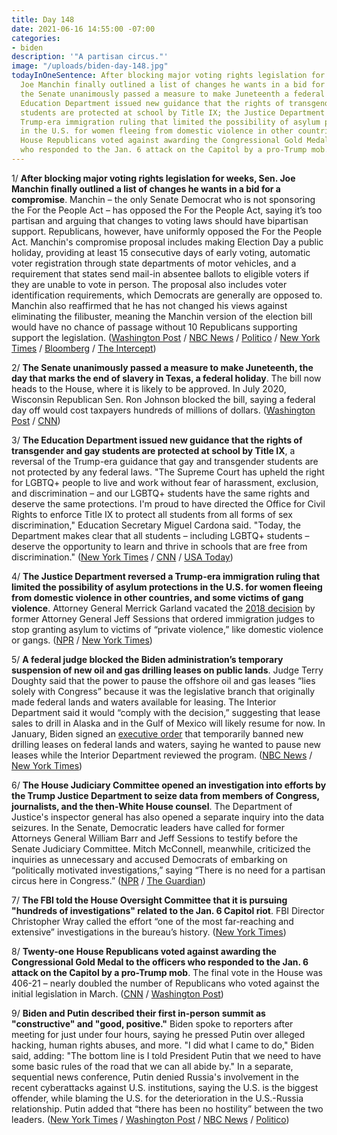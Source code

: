 ```yaml
---
title: Day 148
date: 2021-06-16 14:55:00 -07:00
categories:
- biden
description: '"A partisan circus."'
image: "/uploads/biden-day-148.jpg"
todayInOneSentence: After blocking major voting rights legislation for weeks, Sen.
  Joe Manchin finally outlined a list of changes he wants in a bid for a compromise;
  the Senate unanimously passed a measure to make Juneteenth a federal holiday; the
  Education Department issued new guidance that the rights of transgender and gay
  students are protected at school by Title IX; the Justice Department reversed a
  Trump-era immigration ruling that limited the possibility of asylum protections
  in the U.S. for women fleeing from domestic violence in other countries; and 21
  House Republicans voted against awarding the Congressional Gold Medal to the officers
  who responded to the Jan. 6 attack on the Capitol by a pro-Trump mob.
---
```


1/ **After blocking major voting rights legislation for weeks, Sen. Joe Manchin finally outlined a list of changes he wants in a bid for a compromise**. Manchin – the only Senate Democrat who is not sponsoring the For the People Act – has opposed the For the People Act, saying it’s too partisan and arguing that changes to voting laws should have bipartisan support. Republicans, however, have uniformly opposed the For the People Act. Manchin's compromise proposal includes making Election Day a public holiday, providing at least 15 consecutive days of early voting, automatic voter registration through state departments of motor vehicles, and a requirement that states send mail-in absentee ballots to eligible voters if they are unable to vote in person. The proposal also includes voter identification requirements, which Democrats are generally are opposed to. Manchin also reaffirmed that he has not changed his views against eliminating the filibuster, meaning the Manchin version of the election bill would have no chance of passage without 10 Republicans supporting support the legislation. ([Washington Post](https://www.washingtonpost.com/politics/manchin-narrows-his-demands-on-voting-legislation-bringing-democrats-closer-to-unity/2021/06/16/f588093e-cec4-11eb-8014-2f3926ca24d9_story.html) / [NBC News](https://www.nbcnews.com/politics/elections/manchin-proposes-compromise-voting-bills-n1271058) / [Politico](https://www.politico.com/news/2021/06/16/manchin-gop-elections-bill-494878) / [New York Times](https://www.nytimes.com/2021/06/16/us/politics/manchin-voting-rights.html) / [Bloomberg](https://www.bloomberg.com/news/articles/2021-06-16/manchin-lists-demands-for-voting-rights-in-bid-for-compromise?srnd=politics-vp) / [The Intercept](https://theintercept.com/2021/06/16/joe-manchin-leaked-billionaire-donors-no-labels/))

2/ **The Senate unanimously passed a measure to make Juneteenth, the day that marks the end of slavery in Texas, a federal holiday**. The bill now heads to the House, where it is likely to be approved. In July 2020, Wisconsin Republican Sen. Ron Johnson blocked the bill, saying a federal day off would cost taxpayers hundreds of millions of dollars. ([Washington Post](https://www.washingtonpost.com/politics/senate-slavery-juneteenth-federal-holiday/2021/06/15/be848978-ce1d-11eb-8cd2-4e95230cfac2_story.html) / [CNN](https://www.cnn.com/2021/06/15/politics/juneteenth-federal-holiday-senate-vote/index.html))

3/ **The Education Department issued new guidance that the rights of transgender and gay students are protected at school by Title IX**, a reversal of the Trump-era guidance that gay and transgender students are not protected by any federal laws.  "The Supreme Court has upheld the right for LGBTQ\+ people to live and work without fear of harassment, exclusion, and discrimination – and our LGBTQ\+ students have the same rights and deserve the same protections. I'm proud to have directed the Office for Civil Rights to enforce Title IX to protect all students from all forms of sex discrimination," Education Secretary Miguel Cardona said. "Today, the Department makes clear that all students – including LGBTQ\+ students – deserve the opportunity to learn and thrive in schools that are free from discrimination." ([New York Times](https://www.nytimes.com/2021/06/16/us/politics/title-ix-transgender-students.html) / [CNN](https://www.cnn.com/2021/06/16/politics/title-ix-lgbtq-students/) / [USA Today](https://www.usatoday.com/story/news/education/2021/06/16/transgender-students-school-title-ix-education-department/7715053002/?scrolla=5eb6d68b7fedc32c19ef33b4))

4/ **The Justice Department reversed a Trump-era immigration ruling that limited the possibility of asylum protections in the U.S. for women fleeing from domestic violence in other countries, and some victims of gang violence**. Attorney General Merrick Garland vacated the [2018 decision](https://whatthefuckjusthappenedtoday.com/2018/06/11/day-508/#4-jeff-sessions-ordered-immigration) by former Attorney General Jeff Sessions that ordered immigration judges to stop granting asylum to victims of “private violence,” like domestic violence or gangs. ([NPR](https://www.npr.org/2021/06/16/1007277888/the-justice-department-overturns-rules-that-limited-asylum-for-survivors-of-viol) / [New York Times](https://www.nytimes.com/2021/06/16/us/politics/justice-dept-asylum-gangs-domestic-abuse.html?referringSource=articleShare))

5/ **A federal judge blocked the Biden administration’s temporary suspension of new oil and gas drilling leases on public lands**. Judge Terry Doughty said that the power to pause the offshore oil and gas leases “lies solely with Congress” because it was the legislative branch that originally made federal lands and waters available for leasing. The Interior Department said it would “comply with the decision,” suggesting that lease sales to drill in Alaska and in the Gulf of Mexico will likely resume for now. In January, Biden signed an [executive order](https://whatthefuckjusthappenedtoday.com/2021/01/27/day-8/#10-biden-warned-the-climate-crisis-p) that temporarily banned new drilling leases on federal lands and waters, saying he wanted to pause new leases while the Interior Department reviewed the program. ([NBC News](https://www.nbcnews.com/politics/politics-news/federal-judge-blocks-biden-s-ban-leases-drilling-public-lands-n1270972) / [New York Times](https://www.nytimes.com/2021/06/15/climate/biden-drilling-federal-land.html))

6/ **The House Judiciary Committee opened an investigation into efforts by the Trump Justice Department to seize data from members of Congress, journalists, and the then-White House counsel**. The Department of Justice's inspector general has also opened a separate inquiry into the data seizures. In the Senate, Democratic leaders have called for former Attorneys General William Barr and Jeff Sessions to testify before the Senate Judiciary Committee. Mitch McConnell, meanwhile, criticized the inquiries as unnecessary and accused Democrats of embarking on “politically motivated investigations,” saying “There is no need for a partisan circus here in Congress.” ([NPR](https://www.npr.org/2021/06/14/1006417513/a-house-panel-will-investigate-trump-era-surveillance-by-the-department-of-justi) / [The Guardian](https://www.theguardian.com/us-news/2021/jun/16/senate-republicans-trump-justice-department-democrats-data))

7/ **The FBI told the House Oversight Committee that it is pursuing "hundreds of investigations" related to the Jan. 6 Capitol riot**. FBI Director Christopher Wray called the effort “one of the most far-reaching and extensive” investigations in the bureau’s history. ([New York Times](https://www.nytimes.com/2021/06/15/us/politics/capitol-riot-inquiry-fbi-congress.html))

8/ **Twenty-one House Republicans voted against awarding the Congressional Gold Medal to the officers who responded to the Jan. 6 attack on the Capitol by a pro-Trump mob**. The final vote in the House was 406-21 – nearly doubled the number of Republicans who voted against the initial legislation in March.  ([CNN](https://www.cnn.com/2021/06/15/politics/congressional-gold-medal-house-vote/index.html) / [Washington Post](https://www.washingtonpost.com/politics/21-house-republicans-vote-against-awarding-congressional-gold-medal-to-all-police-officers-who-responded-on-jan-6/2021/06/15/1fd17ac2-ce25-11eb-8cd2-4e95230cfac2_story.html))

9/ **Biden and Putin described their first in-person summit as "constructive" and "good, positive."** Biden spoke to reporters after meeting for just under four hours, saying he pressed Putin over alleged hacking, human rights abuses, and more. "I did what I came to do," Biden said, adding: "The bottom line is I told President Putin that we need to have some basic rules of the road that we can all abide by." In a separate, sequential news conference, Putin denied Russia's involvement in the recent cyberattacks against U.S. institutions, saying the U.S. is the biggest offender, while blaming the U.S. for the deterioration in the U.S.-Russia relationship. Putin added that “there has been no hostility” between the two leaders. ([New York Times](https://www.nytimes.com/live/2021/06/16/world/biden-putin) / [Washington Post](https://www.washingtonpost.com/politics/biden-putin/2021/06/16/cdd677dc-ce0a-11eb-8014-2f3926ca24d9_story.html) / [NBC News](https://www.nbcnews.com/politics/white-house/biden-putin-summit-key-takeaways-all-business-meeting-geneva-n1271042) / [Politico](https://www.politico.com/news/2021/06/16/biden-putin-geneva-494812))